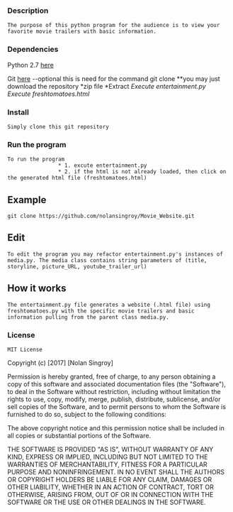 ### Description
    The purpose of this python program for the audience is to view your favorite movie trailers with basic information. 
### Dependencies 
Python 2.7 [here](https://www.python.org/download/releases/2.7/ "Download")

Git [here](https://www.git-scm.com/downloads) --optional this is need for the command git clone 
    **you may just download the repository *zip file *Extract *Execute entertainment.py *Execute freshtomatoes.html** 
     
### Install
    Simply clone this git repository
### Run the program 
    To run the program 
                    * 1. excute entertainment.py
                    * 2. if the html is not already loaded, then click on the generated html file (freshtomatoes.html) 
## Example
 ```git clone https://github.com/nolansingroy/Movie_Website.git```

## Edit
    To edit the program you may refactor entertainment.py's instances of media.py. The media class contains string parameters of (title, storyline, picture_URL, youtube_trailer_url)

## How it works
    The entertainment.py file generates a website (.html file) using freshtomatoes.py with the specific movie trailers and basic information pulling from the parent class media.py.
### License
    MIT License

Copyright (c) [2017] [Nolan Singroy]

Permission is hereby granted, free of charge, to any person obtaining a copy
of this software and associated documentation files (the "Software"), to deal
in the Software without restriction, including without limitation the rights
to use, copy, modify, merge, publish, distribute, sublicense, and/or sell
copies of the Software, and to permit persons to whom the Software is
furnished to do so, subject to the following conditions:

The above copyright notice and this permission notice shall be included in all
copies or substantial portions of the Software.

THE SOFTWARE IS PROVIDED "AS IS", WITHOUT WARRANTY OF ANY KIND, EXPRESS OR
IMPLIED, INCLUDING BUT NOT LIMITED TO THE WARRANTIES OF MERCHANTABILITY,
FITNESS FOR A PARTICULAR PURPOSE AND NONINFRINGEMENT. IN NO EVENT SHALL THE
AUTHORS OR COPYRIGHT HOLDERS BE LIABLE FOR ANY CLAIM, DAMAGES OR OTHER
LIABILITY, WHETHER IN AN ACTION OF CONTRACT, TORT OR OTHERWISE, ARISING FROM,
OUT OF OR IN CONNECTION WITH THE SOFTWARE OR THE USE OR OTHER DEALINGS IN THE
SOFTWARE.
